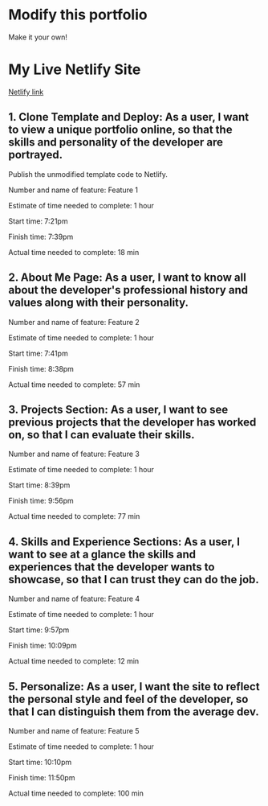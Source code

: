 # Modify this portfolio

Make it your own! 

# My Live Netlify Site

[Netlify link](https://main--react-portfolio-10.netlify.app/)

## 1. Clone Template and Deploy: As a user, I want to view a unique portfolio online, so that the skills and personality of the developer are portrayed.

Publish the unmodified template code to Netlify.
>>>>>>>>>>>>>>>>>>>>>>>>>>>>>>>>>>>>>>>>>>>>>>>>>>>>>>>>>>>>>>>>>>>>>>>>>>>>>>>>>>
Number and name of feature: Feature 1

Estimate of time needed to complete: 1 hour

Start time: 7:21pm

Finish time: 7:39pm

Actual time needed to complete: 18 min


## 2. About Me Page: As a user, I want to know all about the developer's professional history and values along with their personality.
>>>>>>>>>>>>>>>>>>>>>>>>>>>>>>>>>>>>>>>>>>>>>>>>>>>>>>>>>>>>>>>>>>>>>>>>>>>>>>>>>>
Number and name of feature: Feature 2

Estimate of time needed to complete: 1 hour

Start time: 7:41pm

Finish time: 8:38pm

Actual time needed to complete: 57 min



## 3. Projects Section: As a user, I want to see previous projects that the developer has worked on, so that I can evaluate their skills.
>>>>>>>>>>>>>>>>>>>>>>>>>>>>>>>>>>>>>>>>>>>>>>>>>>>>>>>>>>>>>>>>>>>>>>>>>>>>>>>>>
Number and name of feature: Feature 3

Estimate of time needed to complete: 1 hour

Start time: 8:39pm

Finish time: 9:56pm

Actual time needed to complete: 77 min


## 4. Skills and Experience Sections: As a user, I want to see at a glance the skills and experiences that the developer wants to showcase, so that I can trust they can do the job.
>>>>>>>>>>>>>>>>>>>>>>>>>>>>>>>>>>>>>>>>>>>>>>>>>>>>>>>>>>>>>>>>>>>>>>>>>>>>>>>>>
Number and name of feature: Feature 4

Estimate of time needed to complete: 1 hour

Start time: 9:57pm

Finish time: 10:09pm

Actual time needed to complete: 12 min


## 5. Personalize: As a user, I want the site to reflect the personal style and feel of the developer, so that I can distinguish them from the average dev.
>>>>>>>>>>>>>>>>>>>>>>>>>>>>>>>>>>>>>>>>>>>>>>>>>>>>>>>>>>>>>>>>>>>>>>>>>>>>>>>>>>
Number and name of feature: Feature 5

Estimate of time needed to complete: 1 hour

Start time: 10:10pm

Finish time: 11:50pm

Actual time needed to complete:  100 min
